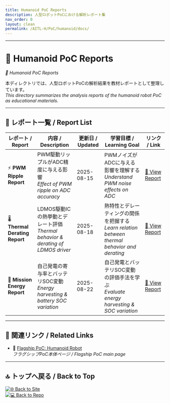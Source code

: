 ```yaml
---
title: Humanoid PoC Reports
description: 人型ロボットPoCにおける解析レポート集
nav_order: 0
layout: clean
permalink: /AITL-H/PoC/humanoid/docs/
---
```


---

# 📝 Humanoid PoC Reports
*📝 Humanoid PoC Reports*

本ディレクトリでは、人型ロボットPoCの解析結果を教材レポートとして整理しています。  
*This directory summarizes the analysis reports of the humanoid robot PoC as educational materials.*

---

## 📑 レポート一覧 / Report List

| レポート / Report | 内容 / Description | 更新日 / Updated | 学習目標 / Learning Goal | リンク / Link |
|------------------|-------------------|-----------------|--------------------------|---------------|
| ⚡ **PWM Ripple Report** | PWM駆動リップルがADC精度に与える影響<br>*Effect of PWM ripple on ADC accuracy* | 2025-08-15 | PWMノイズがADCに与える影響を理解する<br>*Understand PWM noise effects on ADC* | [📄 View Report](pwm_to_adc_ripple.md) |
| 🌡️ **Thermal Derating Report** | LDMOS駆動ICの熱挙動とデレート評価<br>*Thermal behavior & derating of LDMOS driver* | 2025-08-18 | 熱特性とデレーティングの関係を把握する<br>*Learn relation between thermal behavior and derating* | [📄 View Report](thermal_derating.md) |
| 🔋 **Mission Energy Report** | 自己発電の寄与率とバッテリSOC変動<br>*Energy harvesting & battery SOC variation* | 2025-08-22 | 自己発電とバッテリSOC変動の評価手法を学ぶ<br>*Evaluate energy harvesting & SOC variation* | [📄 View Report](mission_energy.md) |

---

## 📌 関連リンク / Related Links
- 🚩 [Flagship PoC: Humanoid Robot](../index.md)  
  *フラグシップPoC本体ページ / Flagship PoC main page*  

---

## 🔝 トップへ戻る / Back to Top
[![🌐 Back to Site](https://img.shields.io/badge/Back_to-Site-brightgreen?logo=github)](../../)  
[![💻 Back to Repo](https://img.shields.io/badge/Back_to-Repo-blue?logo=github)](https://github.com/Samizo-AITL/AITL-H)
